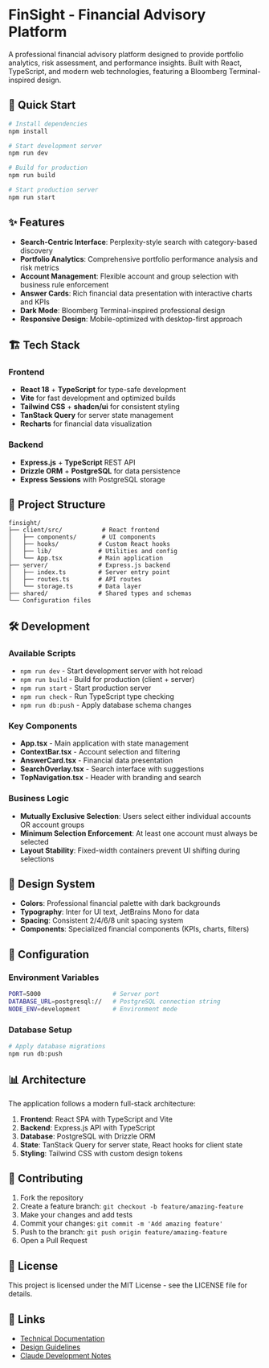# FinSight - Financial Advisory Platform

A professional financial advisory platform designed to provide portfolio analytics, risk assessment, and performance insights. Built with React, TypeScript, and modern web technologies, featuring a Bloomberg Terminal-inspired design.

## 🚀 Quick Start

```bash
# Install dependencies
npm install

# Start development server
npm run dev

# Build for production
npm run build

# Start production server
npm run start
```

## ✨ Features

- **Search-Centric Interface**: Perplexity-style search with category-based discovery
- **Portfolio Analytics**: Comprehensive portfolio performance analysis and risk metrics
- **Account Management**: Flexible account and group selection with business rule enforcement
- **Answer Cards**: Rich financial data presentation with interactive charts and KPIs
- **Dark Mode**: Bloomberg Terminal-inspired professional design
- **Responsive Design**: Mobile-optimized with desktop-first approach

## 🏗️ Tech Stack

### Frontend
- **React 18** + **TypeScript** for type-safe development
- **Vite** for fast development and optimized builds
- **Tailwind CSS** + **shadcn/ui** for consistent styling
- **TanStack Query** for server state management
- **Recharts** for financial data visualization

### Backend
- **Express.js** + **TypeScript** REST API
- **Drizzle ORM** + **PostgreSQL** for data persistence
- **Express Sessions** with PostgreSQL storage

## 📁 Project Structure

```
finsight/
├── client/src/           # React frontend
│   ├── components/       # UI components
│   ├── hooks/           # Custom React hooks
│   ├── lib/             # Utilities and config
│   └── App.tsx          # Main application
├── server/              # Express.js backend
│   ├── index.ts         # Server entry point
│   ├── routes.ts        # API routes
│   └── storage.ts       # Data layer
├── shared/              # Shared types and schemas
└── Configuration files
```

## 🛠️ Development

### Available Scripts

- `npm run dev` - Start development server with hot reload
- `npm run build` - Build for production (client + server)
- `npm run start` - Start production server
- `npm run check` - Run TypeScript type checking
- `npm run db:push` - Apply database schema changes

### Key Components

- **App.tsx** - Main application with state management
- **ContextBar.tsx** - Account selection and filtering
- **AnswerCard.tsx** - Financial data presentation
- **SearchOverlay.tsx** - Search interface with suggestions
- **TopNavigation.tsx** - Header with branding and search

### Business Logic

- **Mutually Exclusive Selection**: Users select either individual accounts OR account groups
- **Minimum Selection Enforcement**: At least one account must always be selected
- **Layout Stability**: Fixed-width containers prevent UI shifting during selections

## 🎨 Design System

- **Colors**: Professional financial palette with dark backgrounds
- **Typography**: Inter for UI text, JetBrains Mono for data
- **Spacing**: Consistent 2/4/6/8 unit spacing system
- **Components**: Specialized financial components (KPIs, charts, filters)

## 🔧 Configuration

### Environment Variables
```bash
PORT=5000                    # Server port
DATABASE_URL=postgresql://   # PostgreSQL connection string
NODE_ENV=development         # Environment mode
```

### Database Setup
```bash
# Apply database migrations
npm run db:push
```

## 📊 Architecture

The application follows a modern full-stack architecture:

1. **Frontend**: React SPA with TypeScript and Vite
2. **Backend**: Express.js API with TypeScript
3. **Database**: PostgreSQL with Drizzle ORM
4. **State**: TanStack Query for server state, React hooks for client state
5. **Styling**: Tailwind CSS with custom design tokens

## 🤝 Contributing

1. Fork the repository
2. Create a feature branch: `git checkout -b feature/amazing-feature`
3. Make your changes and add tests
4. Commit your changes: `git commit -m 'Add amazing feature'`
5. Push to the branch: `git push origin feature/amazing-feature`
6. Open a Pull Request

## 📝 License

This project is licensed under the MIT License - see the LICENSE file for details.

## 🔗 Links

- [Technical Documentation](./FINSIGHT_DOCUMENTATION.md)
- [Design Guidelines](./design_guidelines.md)
- [Claude Development Notes](./CLAUDE.md)